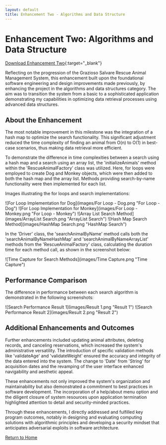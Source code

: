 ```yaml
---
layout: default
title: Enhancement Two - Algorithms and Data Structure
---
```


# Enhancement Two: Algorithms and Data Structure

[Download Enhancement Two](https://drive.google.com/file/d/1HaDTTC-5UzFHW5S0RK5aAPMYYCOFvfys/view?usp=sharing){:target="_blank"}

Reflecting on the progression of the Grazioso Salvare Rescue Animal Management System, this enhancement built upon the foundational software engineering and design improvements made previously, by enhancing the project in the algorithms and data structures category. The aim was to transition the system from a basic to a sophisticated application demonstrating my capabilities in optimizing data retrieval processes using advanced data structures.

## About the Enhancement

The most notable improvement in this milestone was the integration of a hash map to optimize the search functionality. This significant adjustment reduced the time complexity of finding an animal from O(n) to O(1) in best-case scenarios, thus making data retrieval more efficient.

To demonstrate the difference in time complexities between a search using a hash map and a search using an array list, the 'initializeAnimals' method within the 'RescueAnimalFactory' class was utilized. Here, for loops were employed to create Dog and Monkey objects, which were then added to both the hash map and the array list. Methods providing search-by-name functionality were then implemented for each list.

Images illustrating the for loops and search implementations:

![For Loop Implementation for Dog](images/For Loop - Dog.png "For Loop - Dog")
![For Loop Implementation for Monkey](images/For Loop - Monkey.png "For Loop - Monkey")
![Array List Search Method](images/ArrayList Search.png "ArrayList Search")
![Hash Map Search Method](images/HashMap Search.png "HashMap Search")

In the 'Driver' class, the 'searchAnimalByName' method calls both the 'searchAnimalByNameHashMap' and 'searchAnimalByNameArrayList' methods from the 'RescueAnimalFactory' class, calculating the duration time for each method call, as shown in the screenshot below:

![Time Capture for Search Methods](images/Time Capture.png "Time Capture")

## Performance Comparison

The difference in performance between each search algorithm is demonstrated in the following screenshots:

![Search Performance Result 1](images/Result 1.png "Result 1")
![Search Performance Result 2](images/Result 2.png "Result 2")

## Additional Enhancements and Outcomes

Further enhancements included updating animal attributes, deleting records, and canceling reservations, which increased the system's administrative versatility. The introduction of specific validation methods like 'validateAge' and 'validateWeight' ensured the accuracy and integrity of the data entered into the system. The change to 'Date' from 'String' for acquisition dates and the revamping of the user interface enhanced navigability and aesthetic appeal.

These enhancements not only improved the system's organization and maintainability but also demonstrated a commitment to best practices in software development. The incorporation of a help/about menu option and the diligent closure of system resources upon application termination highlighted attention to detail and security-minded practices.

Through these enhancements, I directly addressed and fulfilled key program outcomes, notably in designing and evaluating computing solutions with algorithmic principles and developing a security mindset that anticipates adversarial exploits in software architecture.

[Return to Home](/)
